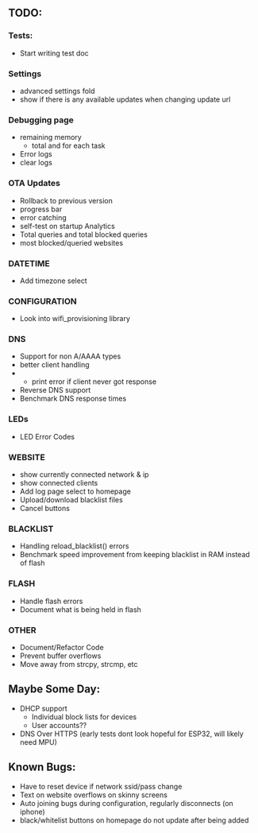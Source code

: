 ## TODO:
### Tests:
- Start writing test doc
### Settings
- advanced settings fold
- show if there is any available updates when changing update url
### Debugging page
- remaining memory
    - total and for each task
- Error logs
- clear logs
### OTA Updates
- Rollback to previous version
- progress bar
- error catching
- self-test on startup
Analytics
- Total queries and total blocked queries
- most blocked/queried websites
### DATETIME
- Add timezone select
### CONFIGURATION
- Look into wifi_provisioning library
### DNS
- Support for non A/AAAA types
- better client handling
- - print error if client never got response
- Reverse DNS support
- Benchmark DNS response times
### LEDs
- LED Error Codes
### WEBSITE
- show currently connected network & ip
- show connected clients
- Add log page select to homepage 
- Upload/download blacklist files
- Cancel buttons
### BLACKLIST
- Handling reload_blacklist() errors
- Benchmark speed improvement from keeping blacklist in RAM instead of flash
### FLASH
- Handle flash errors
- Document what is being held in flash
### OTHER
- Document/Refactor Code
- Prevent buffer overflows
- Move away from strcpy, strcmp, etc

## Maybe Some Day:
- DHCP support
    - Individual block lists for devices
    - User accounts??
- DNS Over HTTPS (early tests dont look hopeful for ESP32, will likely need MPU)

## Known Bugs:
- Have to reset device if network ssid/pass change
- Text on website overflows on skinny screens
- Auto joining bugs during configuration, regularly disconnects (on iphone)
- black/whitelist buttons on homepage do not update after being added 
